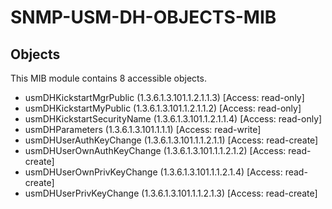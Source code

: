 # SNMP-USM-DH-OBJECTS-MIB

## Objects

This MIB module contains 8 accessible objects.

- usmDHKickstartMgrPublic (1.3.6.1.3.101.1.2.1.1.3) [Access: read-only]
- usmDHKickstartMyPublic (1.3.6.1.3.101.1.2.1.1.2) [Access: read-only]
- usmDHKickstartSecurityName (1.3.6.1.3.101.1.2.1.1.4) [Access: read-only]
- usmDHParameters (1.3.6.1.3.101.1.1.1) [Access: read-write]
- usmDHUserAuthKeyChange (1.3.6.1.3.101.1.1.2.1.1) [Access: read-create]
- usmDHUserOwnAuthKeyChange (1.3.6.1.3.101.1.1.2.1.2) [Access: read-create]
- usmDHUserOwnPrivKeyChange (1.3.6.1.3.101.1.1.2.1.4) [Access: read-create]
- usmDHUserPrivKeyChange (1.3.6.1.3.101.1.1.2.1.3) [Access: read-create]
